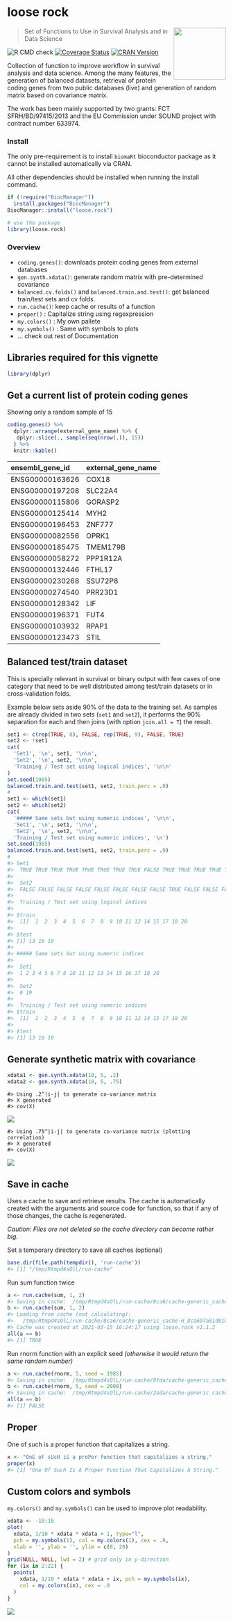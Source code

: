
<!-- README.md is generated from README.Rmd. Please edit that file -->

# loose rock

<img src="man/figures/loose.rock_logo.svg" width="120" align="right" />

> Set of Functions to Use in Survival Analysis and in Data Science

![R CMD
check](https://github.com/averissimo/loose.rock/workflows/R-CMD-check/badge.svg)
[![Coverage
Status](https://codecov.io/gh/averissimo/loose.rock/branch/master/graph/badge.svg)](https://codecov.io/github/averissimo/loose.rock?branch=master)
[![CRAN
Version](https://img.shields.io/cran/v/loose.rock.svg)](https://cran.r-project.org/package=loose.rock)

Collection of function to improve workflow in survival analysis and data
science. Among the many features, the generation of balanced datasets,
retrieval of protein coding genes from two public databases (live) and
generation of random matrix based on covariance matrix.

The work has been mainly supported by two grants: FCT SFRH/BD/97415/2013
and the EU Commission under SOUND project with contract number 633974.

### Install

The only pre-requirement is to install `biomaRt` bioconductor package as
it cannot be installed automatically via CRAN.

All other dependencies should be installed when running the install
command.

``` r
if (!require("BiocManager"))
  install.packages("BiocManager")
BiocManager::install("loose.rock")

# use the package
library(loose.rock)
```

### Overview

-   `coding.genes()`: downloads protein coding genes from external
    databases
-   `gen.synth.xdata()`: generate random matrix with pre-determined
    covariance
-   `balanced.cv.folds()` and `balanced.train.and.test()`: get balanced
    train/test sets and cv folds.
-   `run.cache()`: keep cache or results of a function
-   `proper()` : Capitalize string using regexpression
-   `my.colors()` : My own pallete
-   `my.symbols()` : Same with symbols to plots
-   … check out rest of Documentation

## Libraries required for this vignette

``` r
library(dplyr)
```

## Get a current list of protein coding genes

Showing only a random sample of 15

``` r
coding.genes() %>%
  dplyr::arrange(external_gene_name) %>% {
   dplyr::slice(., sample(seq(nrow(.)), 15)) 
  } %>%
  knitr::kable()
```

| ensembl\_gene\_id | external\_gene\_name |
|:------------------|:---------------------|
| ENSG00000163626   | COX18                |
| ENSG00000197208   | SLC22A4              |
| ENSG00000115806   | GORASP2              |
| ENSG00000125414   | MYH2                 |
| ENSG00000196453   | ZNF777               |
| ENSG00000082556   | OPRK1                |
| ENSG00000185475   | TMEM179B             |
| ENSG00000058272   | PPP1R12A             |
| ENSG00000132446   | FTHL17               |
| ENSG00000230268   | SSU72P8              |
| ENSG00000274540   | PRR23D1              |
| ENSG00000128342   | LIF                  |
| ENSG00000196371   | FUT4                 |
| ENSG00000103932   | RPAP1                |
| ENSG00000123473   | STIL                 |

## Balanced test/train dataset

This is specially relevant in survival or binary output with few cases
of one category that need to be well distributed among test/train
datasets or in cross-validation folds.

Example below sets aside 90% of the data to the training set. As samples
are already divided in two sets (`set1` and `set2`), it performs the 90%
separation for each and then joins (with option `join.all = T`) the
result.

``` r
set1 <- c(rep(TRUE, 8), FALSE, rep(TRUE, 9), FALSE, TRUE)
set2 <- !set1
cat(
  'Set1', '\n', set1, '\n\n',
  'Set2', '\n', set2, '\n\n',
  'Training / Test set using logical indices', '\n\n'
)
set.seed(1985)
balanced.train.and.test(set1, set2, train.perc = .9)
#
set1 <- which(set1)
set2 <- which(set2)
cat(
  '##### Same sets but using numeric indices', '\n\n', 
  'Set1', '\n', set1, '\n\n', 
  'Set2', '\n', set2, '\n\n', 
  'Training / Test set using numeric indices', '\n')
set.seed(1985)
balanced.train.and.test(set1, set2, train.perc = .9)
#
#> Set1 
#>  TRUE TRUE TRUE TRUE TRUE TRUE TRUE TRUE FALSE TRUE TRUE TRUE TRUE TRUE TRUE TRUE TRUE TRUE FALSE TRUE 
#> 
#>  Set2 
#>  FALSE FALSE FALSE FALSE FALSE FALSE FALSE FALSE TRUE FALSE FALSE FALSE FALSE FALSE FALSE FALSE FALSE FALSE TRUE FALSE 
#> 
#>  Training / Test set using logical indices 
#> 
#> $train
#>  [1]  1  2  3  4  5  6  7  8  9 10 11 12 14 15 17 18 20
#> 
#> $test
#> [1] 13 16 19
#> 
#> ##### Same sets but using numeric indices 
#> 
#>  Set1 
#>  1 2 3 4 5 6 7 8 10 11 12 13 14 15 16 17 18 20 
#> 
#>  Set2 
#>  9 19 
#> 
#>  Training / Test set using numeric indices 
#> $train
#>  [1]  1  2  3  4  5  6  7  8  9 10 11 12 14 15 17 18 20
#> 
#> $test
#> [1] 13 16 19
```

## Generate synthetic matrix with covariance

``` r
xdata1 <- gen.synth.xdata(10, 5, .2)
xdata2 <- gen.synth.xdata(10, 5, .75)
```

    #> Using .2^|i-j| to generate co-variance matrix
    #> X generated
    #> cov(X)

![](man/figures/README-show.gen.synth-1.png)<!-- -->

    #> Using .75^|i-j| to generate co-variance matrix (plotting correlation)
    #> X generated
    #> cov(X)

![](man/figures/README-show.gen.synth-2.png)<!-- -->

## Save in cache

Uses a cache to save and retrieve results. The cache is automatically
created with the arguments and source code for function, so that if any
of those changes, the cache is regenerated.

*Caution: Files are not deleted so the cache directory can become rather
big.*

Set a temporary directory to save all caches (optional)

``` r
base.dir(file.path(tempdir(), 'run-cache'))
#> [1] "/tmp/Rtmpd4sOlL/run-cache"
```

Run sum function twice

``` r
a <- run.cache(sum, 1, 2)
#> Saving in cache:  /tmp/Rtmpd4sOlL/run-cache/8ca6/cache-generic_cache-H_8ca697a81d8184a82de72523a678a4290375a07e304dd20a78bd488827978af3.RData
b <- run.cache(sum, 1, 2)
#> Loading from cache (not calculating):
#>   /tmp/Rtmpd4sOlL/run-cache/8ca6/cache-generic_cache-H_8ca697a81d8184a82de72523a678a4290375a07e304dd20a78bd488827978af3.RData
#> Cache was created at 2021-03-15 16:24:17 using loose.rock v1.1.2
all(a == b)
#> [1] TRUE
```

Run rnorm function with an explicit seed *(otherwise it would return the
same random number)*

``` r
a <- run.cache(rnorm, 5, seed = 1985)
#> Saving in cache:  /tmp/Rtmpd4sOlL/run-cache/9fda/cache-generic_cache-H_9fdab5baa36653c6d435ce2d68ec6651845f679861f463fe065f38115dc7acbe.RData
b <- run.cache(rnorm, 5, seed = 2000)
#> Saving in cache:  /tmp/Rtmpd4sOlL/run-cache/2ada/cache-generic_cache-H_2adac402358921459b509ec972477640ce54df8436844fb57f761cbe49a3296d.RData
all(a == b)
#> [1] FALSE
```

## Proper

One of such is a proper function that capitalizes a string.

``` r
x <- "OnE oF sUcH iS a proPer function that capitalizes a string."
proper(x)
#> [1] "One Of Such Is A Proper Function That Capitalizes A String."
```

## Custom colors and symbols

`my.colors()` and `my.symbols()` can be used to improve plot
readability.

``` r
xdata <- -10:10
plot(
  xdata, 1/10 * xdata * xdata + 1, type="l", 
  pch = my.symbols(1), col = my.colors(1), cex = .9,
  xlab = '', ylab = '', ylim = c(0, 20)
)
grid(NULL, NULL, lwd = 2) # grid only in y-direction
for (ix in 2:22) {
  points(
    xdata, 1/10 * xdata * xdata + ix, pch = my.symbols(ix), 
    col = my.colors(ix), cex = .9
  )
}
```

![](man/figures/README-mycolors-1.png)<!-- -->
